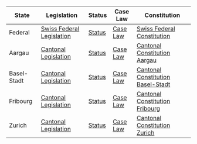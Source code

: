 | State | Legislation | Status | Case Law | Constitution |
|-------|-------------|--------|----------|--------------|
| Federal | [Swiss Federal Legislation](https://www.admin.ch/opc/en/classified-compilation/index.html) | [Status](https://www.admin.ch/gov/en/start/federal-law/classified-compilation-of-federal-legislation.html) | [Case Law](https://www.bger.ch/index/federal/federal-inherit-template/federal-top-page-jurisprudence.htm) | [Swiss Federal Constitution](https://www.admin.ch/opc/en/classified-compilation/19995395/index.html) |
| Aargau | [Cantonal Legislation](https://www.ag.ch/de/weiteres/gesetzessammlungen_online_allgemein.jsf) | [Status](https://www.ag.ch/de/weiteres/gesetzessammlungen_online_allgemein.jsf) | [Case Law](https://www.ag.ch/de/gerichte/entscheide_kantonsgericht.jsf) | [Cantonal Constitution Aargau](https://www.ag.ch/media/kanton_aargau/dfr/dokumente_3/gesetzessammlungbis2004/pdf_ra2004/ra_syst_101_152.pdf) |
| Basel-Stadt | [Cantonal Legislation](https://www.gesetzblatt.bs.ch/) | [Status](https://www.gesetzblatt.bs.ch/) | [Case Law](https://gerichte-bs.ch/rechtssprechung-5.html) | [Cantonal Constitution Basel-Stadt](https://www.gesetzblatt.bs.ch/frontend/versions/1098) |
| Fribourg | [Cantonal Legislation](http://www.fr.ch/leg) | [Status](http://www.fr.ch/leg) | [Case Law](https://www.fr.ch/justice-et-tribunaux/justice/tribunal-cantonal/decisions-du-tribunal-cantonal) | [Cantonal Constitution Fribourg](https://www.fr.ch/frontend/versions/343) |
| Zurich | [Cantonal Legislation](https://www.zh.ch/content/zhref/de/rechtliches/gesetzessammlung.html) | [Status](https://www.zh.ch/content/zhref/de/rechtliches/gesetzessammlung.html) | [Case Law](https://www.zh.ch/de/richter-/und-staatsanwaltschaft/obergericht.html) | [Cantonal Constitution Zurich](https://www.zh.ch/frontend/versions/976) |
